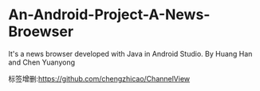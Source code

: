 # An-Android-Project-A-News-Broewser
It's a news browser developed with Java in Android Studio.
By Huang Han and Chen Yuanyong

标签增删:https://github.com/chengzhicao/ChannelView
